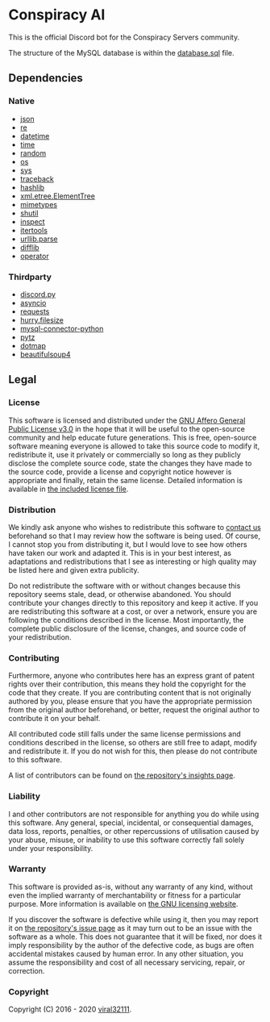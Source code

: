 # Conspiracy AI

This is the official Discord bot for the Conspiracy Servers community.

The structure of the MySQL database is within the [database.sql](https://github.com/conspiracy-servers/conspiracy-ai/blob/master/database.sql) file.

## Dependencies

### Native

* [json](https://docs.python.org/3/library/json.html)
* [re](https://docs.python.org/3/library/re.html)
* [datetime](https://docs.python.org/3/library/datetime.html)
* [time](https://docs.python.org/3/library/time.html)
* [random](https://docs.python.org/3/library/random.html)
* [os](https://docs.python.org/3/library/os.html)
* [sys](https://docs.python.org/3/library/sys.html)
* [traceback](https://docs.python.org/3/library/traceback.html)
* [hashlib](https://docs.python.org/3/library/hashlib.html)
* [xml.etree.ElementTree](https://docs.python.org/3/library/xml.etree.elementtree.html)
* [mimetypes](https://docs.python.org/3/library/mimetypes.html)
* [shutil](https://docs.python.org/3/library/shutil.html)
* [inspect](https://docs.python.org/3/library/inspect.html)
* [itertools](https://docs.python.org/3/library/itertools.html)
* [urllib.parse](https://docs.python.org/3/library/urllib.parse.html)
* [difflib](https://docs.python.org/3/library/difflib.html)
* [operator](https://docs.python.org/3/library/operator.html)

### Thirdparty

* [discord.py](https://pypi.org/project/discord.py/)
* [asyncio](https://pypi.org/project/asyncio/)
* [requests](https://pypi.org/project/requests/)
* [hurry.filesize](https://pypi.org/project/hurry.filesize/)
* [mysql-connector-python](https://pypi.org/project/mysql-connector-python/)
* [pytz](https://pypi.org/project/pytz/)
* [dotmap](https://pypi.org/project/dotmap/)
* [beautifulsoup4](https://pypi.org/project/beautifulsoup4/)

## Legal

### License

This software is licensed and distributed under the [GNU Affero General Public License v3.0](https://www.gnu.org/licenses/agpl-3.0.html) in the hope that it will be useful to the open-source community and help educate future generations. This is free, open-source software meaning everyone is allowed to take this source code to modify it, redistribute it, use it privately or commercially so long as they publicly disclose the complete source code, state the changes they have made to the source code, provide a license and copyright notice however is appropriate and finally, retain the same license. Detailed information is available in [the included license file](LICENSE.md).

### Distribution

We kindly ask anyone who wishes to redistribute this software to [contact us](mailto:contact@conspiracyservers.com?subject=Conspiracy%20AI%20redistribution) beforehand so that I may review how the software is being used. Of course, I cannot stop you from distributing it, but I would love to see how others have taken our work and adapted it. This is in your best interest, as adaptations and redistributions that I see as interesting or high quality may be listed here and given extra publicity.

Do not redistribute the software with or without changes because this repository seems stale, dead, or otherwise abandoned. You should contribute your changes directly to this repository and keep it active. If you are redistributing this software at a cost, or over a network, ensure you are following the conditions described in the license. Most importantly, the complete public disclosure of the license, changes, and source code of your redistribution.

### Contributing

Furthermore, anyone who contributes here has an express grant of patent rights over their contribution, this means they hold the copyright for the code that they create. If you are contributing content that is not originally authored by you, please ensure that you have the appropriate permission from the original author beforehand, or better, request the original author to contribute it on your behalf.

All contributed code still falls under the same license permissions and conditions described in the license, so others are still free to adapt, modify and redistribute it. If you do not wish for this, then please do not contribute to this software.

A list of contributors can be found on [the repository's insights page](https://github.com/conspiracy-servers/conspiracy-ai/graphs/contributors).

### Liability

I and other contributors are not responsible for anything you do while using this software. Any general, special, incidental, or consequential damages, data loss, reports, penalties, or other repercussions of utilisation caused by your abuse, misuse, or inability to use this software correctly fall solely under your responsibility.

### Warranty

This software is provided as-is, without any warranty of any kind, without even the implied warranty of merchantability or fitness for a particular purpose. More information is available on [the GNU licensing website](https://www.gnu.org/licenses/).

If you discover the software is defective while using it, then you may report it on [the repository's issue page](https://github.com/conspiracy-servers/conspiracy-ai/issues) as it may turn out to be an issue with the software as a whole. This does not guarantee that it will be fixed, nor does it imply responsibility by the author of the defective code, as bugs are often accidental mistakes caused by human error. In any other situation, you assume the responsibility and cost of all necessary servicing, repair, or correction.

### Copyright

Copyright (C) 2016 - 2020 [viral32111](https://github.com/viral32111).
